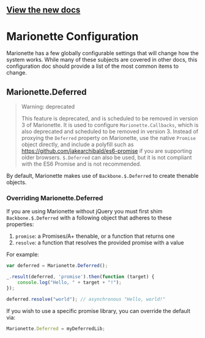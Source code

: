 ## [View the new docs](http://marionettejs.com/docs/marionette.configuration.html)

# Marionette Configuration

Marionette has a few globally configurable settings that will
change how the system works. While many of these subjects are covered
in other docs, this configuration doc should provide a list of the
most common items to change.

## Marionette.Deferred

> Warning: deprecated
>
> This feature is deprecated, and is scheduled to be removed in version 3 of Marionette. It is used to configure
> `Marionette.Callbacks`, which is also deprecated and scheduled to be removed in version 3. Instead of proxying
> the `Deferred` property on Marionette, use the native `Promise` object directly, and include a polyfill such as
> https://github.com/jakearchibald/es6-promise if you are supporting older browsers. `$.Deferred` can also be used, but
> it is not compliant with the ES6 Promise and is not recommended.

By default, Marionette makes use of `Backbone.$.Deferred` to create
thenable objects.

### Overriding Marionette.Deferred

If you are using Marionette without jQuery you must first shim `Backbone.$.Deferred` with a following object that adheres to these properties:

1. `promise`: a Promises/A+ thenable, or a function that returns one
2. `resolve`: a function that resolves the provided promise with a value

For example:

```js
var deferred = Marionette.Deferred();

_.result(deferred, 'promise').then(function (target) {
    console.log("Hello, " + target + "!");
});

deferred.resolve("world"); // asynchronous "Hello, world!"
```

If you wish to use a specific promise library, you can override the default via:

```js
Marionette.Deferred = myDeferredLib;
```
